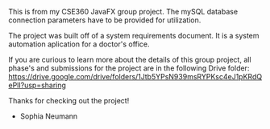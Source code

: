 This is from my CSE360 JavaFX group project. The mySQL database connection parameters have to be provided for utilization. 

The project was built off of a system requirements document. It is a system automation aplication for a doctor's office. 

If you are curious to learn more about the details of this group project, all phase's and submissions for the project are in the following Drive folder: 
https://drive.google.com/drive/folders/1Jtb5YPsN939msRYPKsc4eJ1pKRdQePlI?usp=sharing

Thanks for checking out the project!
- Sophia Neumann
